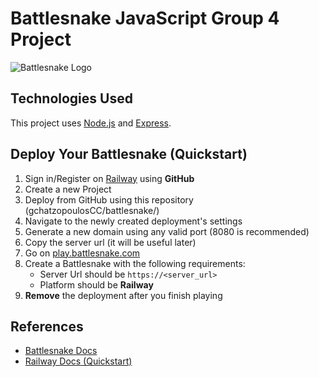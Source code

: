 # Battlesnake JavaScript Group 4 Project

![Battlesnake Logo](https://media.battlesnake.com/social/StarterSnakeGitHubRepos_JavaScript.png)

## Technologies Used

This project uses [Node.js](https://nodejs.org/en/) and [Express](https://expressjs.com/).

## Deploy Your Battlesnake (Quickstart)

1. Sign in/Register on [Railway](https://railway.com/) using **GitHub**
2. Create a new Project
3. Deploy from GitHub using this repository (gchatzopoulosCC/battlesnake/)
4. Navigate to the newly created deployment's settings
5. Generate a new domain using any valid port (8080 is recommended)
6. Copy the server url (it will be useful later)
7. Go on [play.battlesnake.com](https://play.battlesnake.com)
8. Create a Battlesnake with the following requirements:
    - Server Url should be `https://<server_url>`
    - Platform should be **Railway**
9. **Remove** the deployment after you finish playing

## References
- [Battlesnake Docs](https://docs.battlesnake.com/)
- [Railway Docs (Quickstart)](http://docs.railway.com/quick-start)
